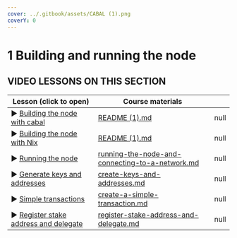 ```yaml
---
cover: ../.gitbook/assets/CABAL (1).png
coverY: 0
---
```


# 1 Building and running the node

## VIDEO LESSONS ON THIS SECTION

<table><thead><tr><th>Lesson (click to open)</th><th data-type="content-ref">Course materials</th><th data-type="rating" data-max="5"></th></tr></thead><tbody><tr><td>▶︎ <a href="https://youtu.be/lIrF5-797Vg">Building the node with cabal</a> </td><td><a href="../README (1).md">README (1).md</a></td><td>null</td></tr><tr><td>▶︎ <a href="https://youtu.be/KwIE2ScvSZA">Building the node with Nix</a></td><td><a href="../README (1).md">README (1).md</a></td><td>null</td></tr><tr><td>▶︎ <a href="https://youtu.be/cxbzpI9UrwE">Running the node</a></td><td><a href="../running-the-node-and-connecting-to-a-network.md">running-the-node-and-connecting-to-a-network.md</a></td><td>null</td></tr><tr><td>▶︎ <a href="https://youtu.be/rx9b7o-Z80k">Generate keys and addresses</a></td><td><a href="../create-keys-and-addresses.md">create-keys-and-addresses.md</a></td><td>null</td></tr><tr><td>▶︎ <a href="https://youtu.be/VbenssoGcyE">Simple transactions</a></td><td><a href="../create-a-simple-transaction.md">create-a-simple-transaction.md</a></td><td>null</td></tr><tr><td>▶︎ <a href="https://youtu.be/bbj7zQcioIk">Register stake address and delegate</a></td><td><a href="../register-stake-address-and-delegate.md">register-stake-address-and-delegate.md</a></td><td>null</td></tr></tbody></table>

